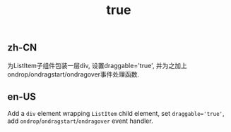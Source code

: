 ﻿---
order: 8
title:
  zh-CN: 可拖拽(Simple)
  en-US: Simple Draggable
---

## zh-CN
为ListItem子组件包装一层div, 设置draggable='true', 并为之加上ondrop/ondragstart/ondragover事件处理函数.

## en-US
Add a `div` element wrapping `ListItem` child element, set `draggable='true'`, add `ondrop`/`ondragstart`/`ondragover` event handler.
